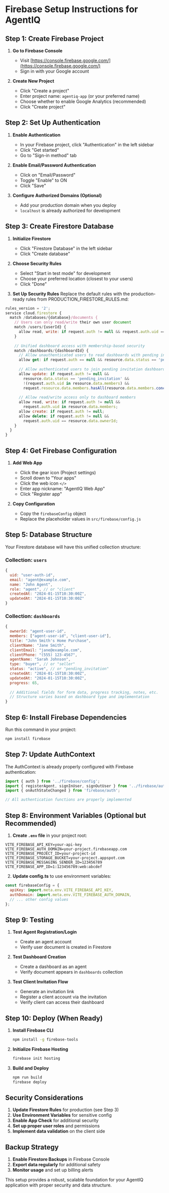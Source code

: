 # Firebase Setup Instructions for AgentIQ

## Step 1: Create Firebase Project

1. **Go to Firebase Console**
   - Visit [https://console.firebase.google.com/](https://console.firebase.google.com/)
   - Sign in with your Google account

2. **Create New Project**
   - Click "Create a project"
   - Enter project name: `agentiq-app` (or your preferred name)
   - Choose whether to enable Google Analytics (recommended)
   - Click "Create project"

## Step 2: Set Up Authentication

1. **Enable Authentication**
   - In your Firebase project, click "Authentication" in the left sidebar
   - Click "Get started"
   - Go to "Sign-in method" tab

2. **Enable Email/Password Authentication**
   - Click on "Email/Password"
   - Toggle "Enable" to ON
   - Click "Save"

3. **Configure Authorized Domains (Optional)**
   - Add your production domain when you deploy
   - `localhost` is already authorized for development

## Step 3: Create Firestore Database

1. **Initialize Firestore**
   - Click "Firestore Database" in the left sidebar
   - Click "Create database"

2. **Choose Security Rules**
   - Select "Start in test mode" for development
   - Choose your preferred location (closest to your users)
   - Click "Done"

3. **Set Up Security Rules**
   Replace the default rules with the production-ready rules from PRODUCTION_FIRESTORE_RULES.md:

```javascript
rules_version = '2';
service cloud.firestore {
  match /databases/{database}/documents {
    // Users can only read/write their own user document
    match /users/{userId} {
      allow read, write: if request.auth != null && request.auth.uid == userId;
    }
    
    // Unified dashboard access with membership-based security
    match /dashboards/{dashboardId} {
      // Allow unauthenticated users to read dashboards with pending invitation status
      allow get: if request.auth == null && resource.data.status == 'pending_invitation';
      
      // Allow authenticated users to join pending invitation dashboards
      allow update: if request.auth != null &&
        resource.data.status == 'pending_invitation' &&
        !(request.auth.uid in resource.data.members) &&
        request.resource.data.members.hasAll(resource.data.members.concat([request.auth.uid]));
      
      // Allow read/write access only to dashboard members
      allow read, write: if request.auth != null && 
        request.auth.uid in resource.data.members;
      allow create: if request.auth != null;
      allow delete: if request.auth != null && 
        request.auth.uid == resource.data.ownerId;
    }
  }
}
```

## Step 4: Get Firebase Configuration

1. **Add Web App**
   - Click the gear icon (Project settings)
   - Scroll down to "Your apps"
   - Click the web icon `</>`
   - Enter app nickname: "AgentIQ Web App"
   - Click "Register app"

2. **Copy Configuration**
   - Copy the `firebaseConfig` object
   - Replace the placeholder values in `src/firebase/config.js`

## Step 5: Database Structure

Your Firestore database will have this unified collection structure:

### Collection: `users`
```javascript
{
  uid: "user-auth-id",
  email: "agent@example.com",
  name: "John Agent",
  role: "agent", // or "client"
  createdAt: "2024-01-15T10:30:00Z",
  updatedAt: "2024-01-15T10:30:00Z"
}
```

### Collection: `dashboards`
```javascript
{
  ownerId: "agent-user-id",
  members: ["agent-user-id", "client-user-id"],
  title: "John Smith's Home Purchase",
  clientName: "Jane Smith",
  clientEmail: "jane@example.com",
  clientPhone: "(555) 123-4567",
  agentName: "Sarah Johnson",
  type: "buyer", // or "seller"
  status: "active", // or "pending_invitation"
  createdAt: "2024-01-15T10:30:00Z",
  updatedAt: "2024-01-15T10:30:00Z",
  progress: 65,
  
  // Additional fields for form data, progress tracking, notes, etc.
  // Structure varies based on dashboard type and implementation
}
```

## Step 6: Install Firebase Dependencies

Run this command in your project:
```bash
npm install firebase
```

## Step 7: Update AuthContext

The AuthContext is already properly configured with Firebase authentication:

```javascript
import { auth } from '../firebase/config';
import { registerAgent, signInUser, signOutUser } from '../firebase/auth';
import { onAuthStateChanged } from 'firebase/auth';

// All authentication functions are properly implemented
```

## Step 8: Environment Variables (Optional but Recommended)

1. **Create `.env` file** in your project root:
```
VITE_FIREBASE_API_KEY=your-api-key
VITE_FIREBASE_AUTH_DOMAIN=your-project.firebaseapp.com
VITE_FIREBASE_PROJECT_ID=your-project-id
VITE_FIREBASE_STORAGE_BUCKET=your-project.appspot.com
VITE_FIREBASE_MESSAGING_SENDER_ID=123456789
VITE_FIREBASE_APP_ID=1:123456789:web:abcdef
```

2. **Update config.ts** to use environment variables:
```javascript
const firebaseConfig = {
  apiKey: import.meta.env.VITE_FIREBASE_API_KEY,
  authDomain: import.meta.env.VITE_FIREBASE_AUTH_DOMAIN,
  // ... other config values
};
```

## Step 9: Testing

1. **Test Agent Registration/Login**
   - Create an agent account
   - Verify user document is created in Firestore

2. **Test Dashboard Creation**
   - Create a dashboard as an agent
   - Verify document appears in `dashboards` collection

3. **Test Client Invitation Flow**
   - Generate an invitation link
   - Register a client account via the invitation
   - Verify client can access their dashboard

## Step 10: Deploy (When Ready)

1. **Install Firebase CLI**
   ```bash
   npm install -g firebase-tools
   ```

2. **Initialize Firebase Hosting**
   ```bash
   firebase init hosting
   ```

3. **Build and Deploy**
   ```bash
   npm run build
   firebase deploy
   ```

## Security Considerations

1. **Update Firestore Rules** for production (see Step 3)
2. **Use Environment Variables** for sensitive config
3. **Enable App Check** for additional security
4. **Set up proper user roles** and permissions
5. **Implement data validation** on the client side

## Backup Strategy

1. **Enable Firestore Backups** in Firebase Console
2. **Export data regularly** for additional safety
3. **Monitor usage** and set up billing alerts

This setup provides a robust, scalable foundation for your AgentIQ application with proper security and data structure.